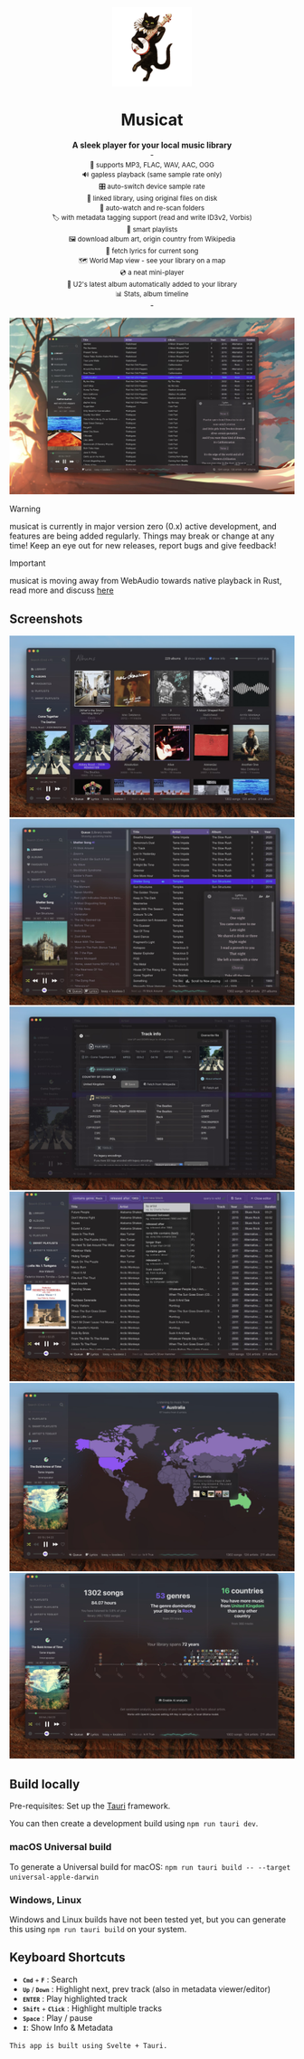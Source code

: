 <p align="center">
<img height="140" src="src-tauri/icons/Square310x310Logo.png">
</p>
<h1 align="center">Musicat</h1>
<p align="center">
<b>A sleek player for your local music library</b>
<br/>
-
<br/>
<small>🎵 supports MP3, FLAC, WAV, AAC, OGG</small>
<br/>
<small>🔊 gapless playback (same sample rate only)</small>
<br/>
<small>🎛️ auto-switch device sample rate</small>
<br/>
<small>🔗 linked library, using original files on disk</small>
<br/>
<small>👀 auto-watch and re-scan folders</small>
<br/>
<small>🏷 with metadata tagging support (read and write ID3v2, Vorbis)</small>
<br/>
<small>🧠 smart playlists</small>
<br/>
<small>🖼 download album art, origin country from Wikipedia
</small>
<br/>
<small>🎤 fetch lyrics for current song
</small>
<br/>
<small>🗺 World Map view - see your library on a map
</small>
<br/>
<small>💿 a neat mini-player
</small>
<br/>
<small>🎸 U2's latest album automatically added to your library
</small>
<br/>
<small>📊 Stats, album timeline
</small>
<br/>
  -
</p>

![screenshot](docs/musicat-feb-2024.jpg)

> [!WARNING]
> musicat is currently in major version zero (0.x) active development, and features are being added regularly. Things may break or change at any time! Keep an eye out for new releases, report bugs and give feedback!

> [!IMPORTANT]
> musicat is moving away from WebAudio towards native playback in Rust, read more and discuss [here](https://github.com/basharovV/musicat/discussions/6)

## Screenshots
![screenshot](docs/albums.jpg)
![screenshot](docs/queue.jpg)
![screenshot](docs/track-info.jpg)
![screenshot](docs/smart-query.jpg)
![screenshot](docs/map.jpg)
![screenshot](docs/stats.jpg)

## Build locally

Pre-requisites: Set up the [Tauri](https://tauri.app/) framework.

You can then create a development build using `npm run tauri dev`.

### macOS Universal build

To generate a Universal build for macOS:
`npm run tauri build -- --target universal-apple-darwin`

### Windows, Linux

Windows and Linux builds have not been tested yet, but you can generate this using `npm run tauri build` on your system.

## Keyboard Shortcuts

-   <small><kbd>**`Cmd`**</kbd> + <kbd>**`F`**</kbd></small> : Search
-   <small><kbd>**`Up`**</kbd> / <kbd>**`Down`**</kbd></small> : Highlight next, prev track (also in metadata viewer/editor)
-   <small><kbd>**`ENTER`**</kbd></small> : Play highlighted track
-   <small><kbd>**`Shift`**</kbd> + <kbd>**`Click`**</kbd></small> : Highlight multiple tracks
-   <small><kbd>**`Space`**</kbd></small> : Play / pause
-   <small><kbd>**`I`**</kbd></small>: Show Info & Metadata

`This app is built using Svelte + Tauri.`
